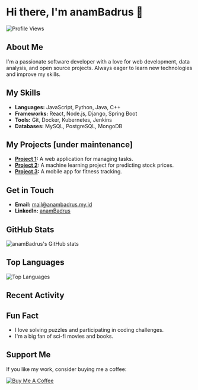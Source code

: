 # Hi there, I'm anamBadrus 👋

![Profile Views](https://komarev.com/ghpvc/?username=anamBadrus&color=blue)

## About Me
I'm a passionate software developer with a love for web development, data analysis, and open source projects. Always eager to learn new technologies and improve my skills.

## My Skills
- **Languages:** JavaScript, Python, Java, C++
- **Frameworks:** React, Node.js, Django, Spring Boot
- **Tools:** Git, Docker, Kubernetes, Jenkins
- **Databases:** MySQL, PostgreSQL, MongoDB

## My Projects [under maintenance]
- **[Project 1](https://github.com/BadRush/project1):** A web application for managing tasks.
- **[Project 2](https://github.com/anamBadrus/project2):** A machine learning project for predicting stock prices.
- **[Project 3](https://github.com/anamBadrus/project3):** A mobile app for fitness tracking.

## Get in Touch
- **Email:** [mail@anambadrus.my.id](mailto:mail@anambadrus.my.id)
- **LinkedIn:** [anamBadrus](https://linkedin.com/in/anamBadrus)


## GitHub Stats
![anamBadrus's GitHub stats](https://github-readme-stats.vercel.app/api?username=BadRush&show_icons=true&theme=radical)

## Top Languages
![Top Languages](https://github-readme-stats.vercel.app/api/top-langs/?username=BadRush&layout=compact&theme=radical)

## Recent Activity
<!--START_SECTION:activity-->
<!--END_SECTION:activity-->

## Fun Fact
- I love solving puzzles and participating in coding challenges.
- I'm a big fan of sci-fi movies and books.

## Support Me
If you like my work, consider buying me a coffee:

[![Buy Me A Coffee](https://img.shields.io/badge/Buy%20Me%20A%20Coffee-donate-orange)](https://www.buymeacoffee.com/BadRush)
